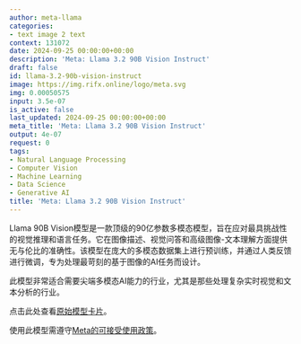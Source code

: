 ```yaml
---
author: meta-llama
categories:
- text image 2 text
context: 131072
date: 2024-09-25 00:00:00+00:00
description: 'Meta: Llama 3.2 90B Vision Instruct'
draft: false
id: llama-3.2-90b-vision-instruct
image: https://img.rifx.online/logo/meta.svg
img: 0.00050575
input: 3.5e-07
is_active: false
last_updated: 2024-09-25 00:00:00+00:00
meta_title: 'Meta: Llama 3.2 90B Vision Instruct'
output: 4e-07
request: 0
tags:
- Natural Language Processing
- Computer Vision
- Machine Learning
- Data Science
- Generative AI
title: 'Meta: Llama 3.2 90B Vision Instruct'
---
```




Llama 90B Vision模型是一款顶级的90亿参数多模态模型，旨在应对最具挑战性的视觉推理和语言任务。它在图像描述、视觉问答和高级图像-文本理解方面提供无与伦比的准确性。该模型在庞大的多模态数据集上进行预训练，并通过人类反馈进行微调，专为处理最苛刻的基于图像的AI任务而设计。

此模型非常适合需要尖端多模态AI能力的行业，尤其是那些处理复杂实时视觉和文本分析的行业。

点击此处查看[原始模型卡片](https://github.com/meta-llama/llama-models/blob/main/models/llama3_2/MODEL_CARD_VISION.md)。

使用此模型需遵守[Meta的可接受使用政策](https://www.llama.com/llama3/use-policy/)。

